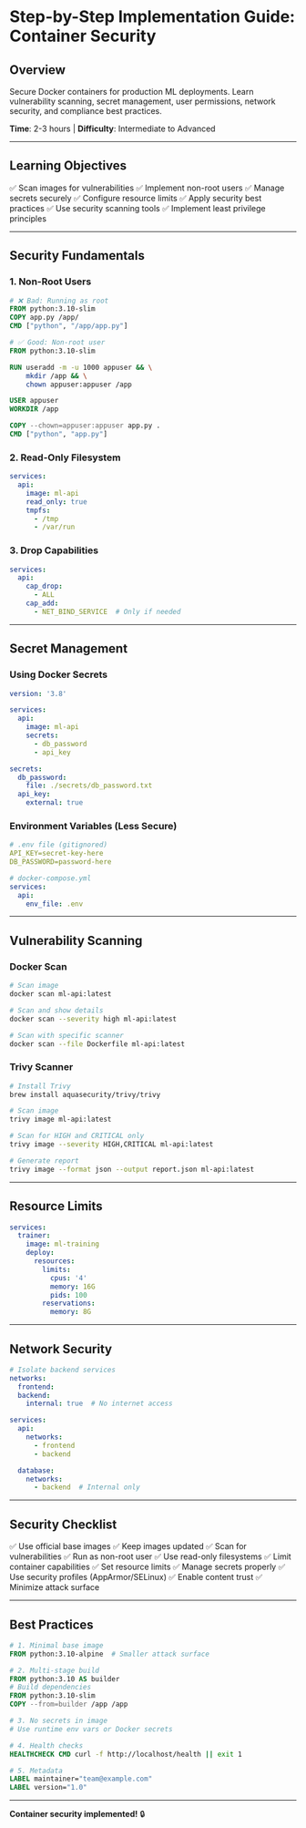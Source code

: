 # Step-by-Step Implementation Guide: Container Security

## Overview

Secure Docker containers for production ML deployments. Learn vulnerability scanning, secret management, user permissions, network security, and compliance best practices.

**Time**: 2-3 hours | **Difficulty**: Intermediate to Advanced

---

## Learning Objectives

✅ Scan images for vulnerabilities
✅ Implement non-root users
✅ Manage secrets securely
✅ Configure resource limits
✅ Apply security best practices
✅ Use security scanning tools
✅ Implement least privilege principles

---

## Security Fundamentals

### 1. Non-Root Users

```dockerfile
# ❌ Bad: Running as root
FROM python:3.10-slim
COPY app.py /app/
CMD ["python", "/app/app.py"]

# ✅ Good: Non-root user
FROM python:3.10-slim

RUN useradd -m -u 1000 appuser && \
    mkdir /app && \
    chown appuser:appuser /app

USER appuser
WORKDIR /app

COPY --chown=appuser:appuser app.py .
CMD ["python", "app.py"]
```

### 2. Read-Only Filesystem

```yaml
services:
  api:
    image: ml-api
    read_only: true
    tmpfs:
      - /tmp
      - /var/run
```

### 3. Drop Capabilities

```yaml
services:
  api:
    cap_drop:
      - ALL
    cap_add:
      - NET_BIND_SERVICE  # Only if needed
```

---

## Secret Management

### Using Docker Secrets

```yaml
version: '3.8'

services:
  api:
    image: ml-api
    secrets:
      - db_password
      - api_key

secrets:
  db_password:
    file: ./secrets/db_password.txt
  api_key:
    external: true
```

### Environment Variables (Less Secure)

```yaml
# .env file (gitignored)
API_KEY=secret-key-here
DB_PASSWORD=password-here

# docker-compose.yml
services:
  api:
    env_file: .env
```

---

## Vulnerability Scanning

### Docker Scan

```bash
# Scan image
docker scan ml-api:latest

# Scan and show details
docker scan --severity high ml-api:latest

# Scan with specific scanner
docker scan --file Dockerfile ml-api:latest
```

### Trivy Scanner

```bash
# Install Trivy
brew install aquasecurity/trivy/trivy

# Scan image
trivy image ml-api:latest

# Scan for HIGH and CRITICAL only
trivy image --severity HIGH,CRITICAL ml-api:latest

# Generate report
trivy image --format json --output report.json ml-api:latest
```

---

## Resource Limits

```yaml
services:
  trainer:
    image: ml-training
    deploy:
      resources:
        limits:
          cpus: '4'
          memory: 16G
          pids: 100
        reservations:
          memory: 8G
```

---

## Network Security

```yaml
# Isolate backend services
networks:
  frontend:
  backend:
    internal: true  # No internet access

services:
  api:
    networks:
      - frontend
      - backend

  database:
    networks:
      - backend  # Internal only
```

---

## Security Checklist

✅ Use official base images
✅ Keep images updated
✅ Scan for vulnerabilities
✅ Run as non-root user
✅ Use read-only filesystems
✅ Limit container capabilities
✅ Set resource limits
✅ Manage secrets properly
✅ Use security profiles (AppArmor/SELinux)
✅ Enable content trust
✅ Minimize attack surface

---

## Best Practices

```dockerfile
# 1. Minimal base image
FROM python:3.10-alpine  # Smaller attack surface

# 2. Multi-stage build
FROM python:3.10 AS builder
# Build dependencies
FROM python:3.10-slim
COPY --from=builder /app /app

# 3. No secrets in image
# Use runtime env vars or Docker secrets

# 4. Health checks
HEALTHCHECK CMD curl -f http://localhost/health || exit 1

# 5. Metadata
LABEL maintainer="team@example.com"
LABEL version="1.0"
```

---

**Container security implemented!** 🔒
